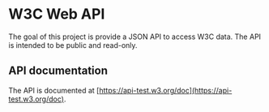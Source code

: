 # W3C Web API

The goal of this project is provide a JSON API to access W3C data.
The API is intended to be public and read-only.

## API documentation

The API is documented at [https://api-test.w3.org/doc](https://api-test.w3.org/doc).


